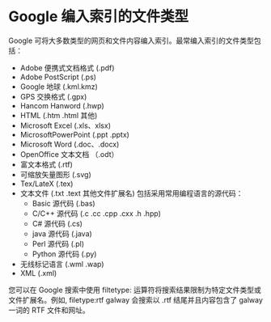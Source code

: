 # Google 编入索引的文件类型

Google 可将大多数类型的网页和文件内容编入索引。最常编入索引的文件类型包括：

- Adobe 便携式文档格式 (.pdf)
- Adobe PostScript (.ps)
- Google 地球 (.kml.kmz)
- GPS 交换格式 (.gpx)
- Hancom Hanword (.hwp)
- HTML (.htm .html 其他)
- Microsoft Excel (.xls、xlsx)
- MicrosoftPowerPoint (.ppt .pptx)
- Microsoft Word (.doc、.docx)
- OpenOffice 文本文档 （.odt）
- 富文本格式 (.rtf)
- 可缩放矢量图形 (.svg)
- Tex/LateX (.tex)
- 文本文件 (.txt .text 其他文件扩展名) 包括采用常用编程语言的源代码：
    - Basic 源代码 (.bas)
    - C/C++ 源代码 (.c .cc .cpp .cxx .h .hpp)
    - C# 源代码 (.cs)
    - java 源代码 (.java)
    - Perl 源代码 (.pl)
    - Python 源代码 (.py)
- 无线标记语言 (.wml .wap)
- XML (.xml)

您可以在 Google 搜索中使用 filtetype: 运算符将搜索结果限制为特定文件类型或文件扩展名。例如, filetype:rtf galway 会搜索以 .rtf 结尾并且内容包含了 galway 一词的 RTF 文件和网址。